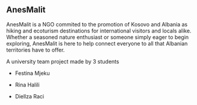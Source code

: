 ## AnesMalit

AnesMalit is a NGO commited to the promotion of Kosovo and Albania as hiking and ecoturism destinations for international visitors and locals alike. Whether a seasoned nature enthusiast or someone simply eager to begin exploring, AnesMalit is here to help connect everyone to all that Albanian territories have to offer.

A university team project made by 3 students
* Festina Mjeku
+ Rina Halili 
- Diellza Raci
